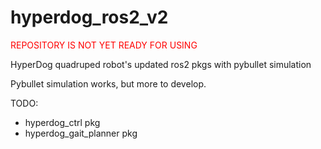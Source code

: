 # hyperdog_ros2_v2

<font color="red"> REPOSITORY IS NOT YET READY FOR USING </font>


HyperDog quadruped robot's updated ros2 pkgs with pybullet simulation


Pybullet simulation works, but more to develop.


TODO:
  - hyperdog_ctrl pkg
  - hyperdog_gait_planner pkg

  

